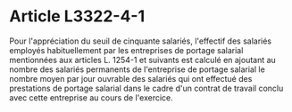 # Article L3322-4-1

Pour l'appréciation du seuil de cinquante salariés, l'effectif des salariés employés habituellement par les entreprises de portage salarial mentionnées aux articles L. 1254-1 et suivants est calculé en ajoutant au nombre des salariés permanents de l'entreprise de portage salarial le nombre moyen par jour ouvrable des salariés qui ont effectué des prestations de portage salarial dans le cadre d'un contrat de travail conclu avec cette entreprise au cours de l'exercice.